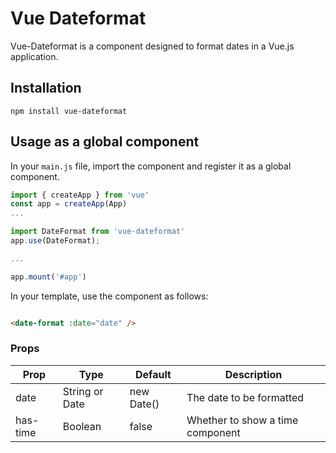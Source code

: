 # Vue Dateformat

Vue-Dateformat is a component designed to format dates in a Vue.js application.

## Installation

```npm install vue-dateformat```

## Usage as a global component

In your ```main.js``` file, import the component and register it as a global component.

```javascript
import { createApp } from 'vue'
const app = createApp(App)
...

import DateFormat from 'vue-dateformat'
app.use(DateFormat);

...

app.mount('#app')
```

In your template, use the component as follows:

```html

<date-format :date="date" />

```

### Props

| Prop | Type | Default | Description |
| --- | --- | --- | --- |
| date | String or Date | new Date() | The date to be formatted |
| has-time | Boolean | false | Whether to show a time component |

